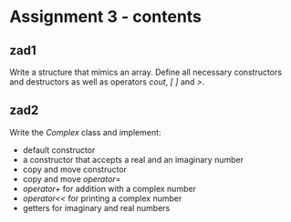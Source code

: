 # Assignment 3 - contents

## zad1
Write a structure that mimics an array. Define all necessary constructors and destructors as well as operators *cout*, *[ ]* and *>*.

## zad2
Write the *Complex* class and implement:
 * default constructor
 * a constructor that accepts a real and an imaginary number
 * copy and move constructor
 * copy and move *operator=*
 * *operator+* for addition with a complex number
 * *operator<<* for printing a complex number
 * getters for imaginary and real numbers
